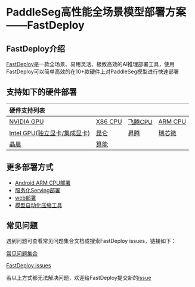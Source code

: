 # PaddleSeg高性能全场景模型部署方案——FastDeploy

## FastDeploy介绍

[FastDeploy](https://github.com/PaddlePaddle/FastDeploy)是一款全场景、易用灵活、极致高效的AI推理部署工具，使用FastDeploy可以简单高效的在10+款硬件上对PaddleSeg模型进行快速部署

## 支持如下的硬件部署

| 硬件支持列表 |  |   |   |
|:----- | :-- | :-- | :-- |
| [NVIDIA GPU](cpu-gpu) | [X86 CPU](cpu-gpu)| [飞腾CPU](cpu-gpu) | [ARM CPU](cpu-gpu) |
| [Intel GPU(独立显卡/集成显卡)](cpu-gpu) | [昆仑](kunlun) | [昇腾](ascend) | [瑞芯微](rockchip) |
| [晶晨](amlogic) | [算能](sophgo) |


## 更多部署方式

- [Android ARM CPU部署](android)
- [服务化Serving部署](serving)
- [web部署](web)
- [模型自动化压缩工具](quantize)


## 常见问题

遇到问题可查看常见问题集合文档或搜索FastDeploy issues，链接如下：

[常见问题集合](https://github.com/PaddlePaddle/FastDeploy/tree/develop/docs/cn/faq)

[FastDeploy issues](https://github.com/PaddlePaddle/FastDeploy/issues)

若以上方式都无法解决问题，欢迎给FastDeploy提交新的[issue](https://github.com/PaddlePaddle/FastDeploy/issues)
